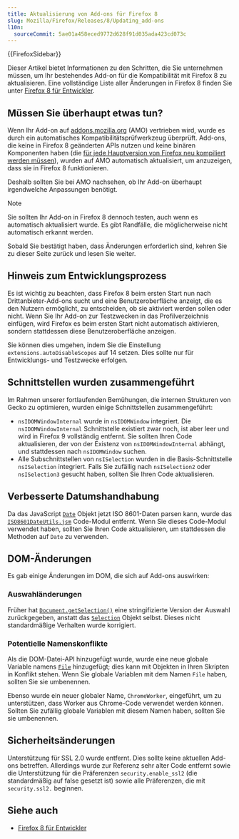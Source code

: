 ```yaml
---
title: Aktualisierung von Add-ons für Firefox 8
slug: Mozilla/Firefox/Releases/8/Updating_add-ons
l10n:
  sourceCommit: 5ae01a458eced9772d628f91d035ada423cd073c
---
```


{{FirefoxSidebar}}

Dieser Artikel bietet Informationen zu den Schritten, die Sie unternehmen müssen, um Ihr bestehendes Add-on für die Kompatibilität mit Firefox 8 zu aktualisieren. Eine vollständige Liste aller Änderungen in Firefox 8 finden Sie unter [Firefox 8 für Entwickler](/de/docs/Mozilla/Firefox/Releases/8).

## Müssen Sie überhaupt etwas tun?

Wenn Ihr Add-on auf [addons.mozilla.org](https://addons.mozilla.org/en-US/firefox/) (AMO) vertrieben wird, wurde es durch ein automatisches Kompatibilitätsprüfwerkzeug überprüft. Add-ons, die keine in Firefox 8 geänderten APIs nutzen und keine binären Komponenten haben (die [für jede Hauptversion von Firefox neu kompiliert werden müssen](/de/docs/Mozilla/Developer_guide/Interface_Compatibility#binary_interfaces)), wurden auf AMO automatisch aktualisiert, um anzuzeigen, dass sie in Firefox 8 funktionieren.

Deshalb sollten Sie bei AMO nachsehen, ob Ihr Add-on überhaupt irgendwelche Anpassungen benötigt.

> [!NOTE]
> Sie sollten Ihr Add-on in Firefox 8 dennoch testen, auch wenn es automatisch aktualisiert wurde. Es gibt Randfälle, die möglicherweise nicht automatisch erkannt werden.

Sobald Sie bestätigt haben, dass Änderungen erforderlich sind, kehren Sie zu dieser Seite zurück und lesen Sie weiter.

## Hinweis zum Entwicklungsprozess

Es ist wichtig zu beachten, dass Firefox 8 beim ersten Start nun nach Drittanbieter-Add-ons sucht und eine Benutzeroberfläche anzeigt, die es den Nutzern ermöglicht, zu entscheiden, ob sie aktiviert werden sollen oder nicht. Wenn Sie Ihr Add-on zur Testzwecken in das Profilverzeichnis einfügen, wird Firefox es beim ersten Start nicht automatisch aktivieren, sondern stattdessen diese Benutzeroberfläche anzeigen.

Sie können dies umgehen, indem Sie die Einstellung `extensions.autoDisableScopes` auf 14 setzen. Dies sollte nur für Entwicklungs- und Testzwecke erfolgen.

## Schnittstellen wurden zusammengeführt

Im Rahmen unserer fortlaufenden Bemühungen, die internen Strukturen von Gecko zu optimieren, wurden einige Schnittstellen zusammengeführt:

- `nsIDOMWindowInternal` wurde in `nsIDOMWindow` integriert. Die `nsIDOMWindowInternal` Schnittstelle existiert zwar noch, ist aber leer und wird in Firefox 9 vollständig entfernt. Sie sollten Ihren Code aktualisieren, der von der Existenz von `nsIDOMWindowInternal` abhängt, und stattdessen nach `nsIDOMWindow` suchen.
- Alle Subschnittstellen von `nsISelection` wurden in die Basis-Schnittstelle `nsISelection` integriert. Falls Sie zufällig nach `nsISelection2` oder `nsISelection3` gesucht haben, sollten Sie Ihren Code aktualisieren.

## Verbesserte Datumshandhabung

Da das JavaScript [`Date`](/de/docs/Web/JavaScript/Reference/Global_Objects/Date) Objekt jetzt ISO 8601-Daten parsen kann, wurde das [`ISO8601DateUtils.jsm`](/de/docs/JavaScript_code_modules/ISO8601DateUtils.jsm) Code-Modul entfernt. Wenn Sie dieses Code-Modul verwendet haben, sollten Sie Ihren Code aktualisieren, um stattdessen die Methoden auf `Date` zu verwenden.

## DOM-Änderungen

Es gab einige Änderungen im DOM, die sich auf Add-ons auswirken:

### Auswahländerungen

Früher hat [`Document.getSelection()`](/de/docs/Web/API/Document/getSelection) eine stringifizierte Version der Auswahl zurückgegeben, anstatt das [`Selection`](/de/docs/Web/API/Selection) Objekt selbst. Dieses nicht standardmäßige Verhalten wurde korrigiert.

### Potentielle Namenskonflikte

Als die DOM-Datei-API hinzugefügt wurde, wurde eine neue globale Variable namens [`File`](/de/docs/Web/API/File) hinzugefügt; dies kann mit Objekten in Ihren Skripten in Konflikt stehen. Wenn Sie globale Variablen mit dem Namen `File` haben, sollten Sie sie umbenennen.

Ebenso wurde ein neuer globaler Name, `ChromeWorker`, eingeführt, um zu unterstützen, dass Worker aus Chrome-Code verwendet werden können. Sollten Sie zufällig globale Variablen mit diesem Namen haben, sollten Sie sie umbenennen.

## Sicherheitsänderungen

Unterstützung für SSL 2.0 wurde entfernt. Dies sollte keine aktuellen Add-ons betreffen. Allerdings wurde zur Referenz sehr alter Code entfernt sowie die Unterstützung für die Präferenzen `security.enable_ssl2` (die standardmäßig auf false gesetzt ist) sowie alle Präferenzen, die mit `security.ssl2.` beginnen.

## Siehe auch

- [Firefox 8 für Entwickler](/de/docs/Mozilla/Firefox/Releases/8)
